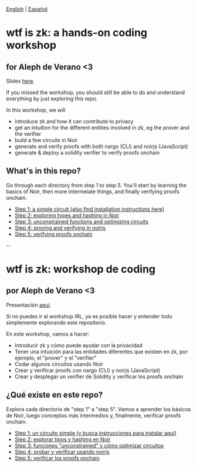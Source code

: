 [English](#wtf-is-zk-a-hands-on-coding-workshop) | [Español](#wtf-is-zk-workshop-de-coding)

# wtf is zk: a hands-on coding workshop
## for Aleph de Verano <3

Slides [here](TODO).

If you missed the workshop, you should still be able to do and understand everything by just exploring this repo.

In this workshop, we will 

- introduce zk and how it can contribute to privacy
- get an intuition for the different entities involved in zk, eg the prover and the verifier
- build a few circuits in Noir
- generate and verify proofs with both nargo (CLI) and noirjs (JavaScript)
- generate & deploy a solidity verifier to verify proofs onchain

## What's in this repo?

Go through each directory from step 1 to step 5. You'll start by learning the basics of Noir, then more intermeiate things, and finally verifying proofs onchain.

- [Step 1: a simple circuit (also find installation instructions here)](./step1/README.md)
- [Step 2: exploring types and hashing in Noir](./step2/README.md)
- [Step 3: unconstrained functions and optimizing circuits](./step3/README.md)
- [Step 4: proving and verifying in noirjs](./step4/README.md)
- [Step 5: verifying proofs onchain](./step5/README.md)

--

# wtf is zk: workshop de coding
## por Aleph de Verano <3

Presentación [aquí](TODO).

Si no puedes ir al workshop IRL, ya es posible hacer y entender todo simplemente explorando este repositorio.

En este workshop, vamos a hacer:

- Introducir zk y cómo puede ayudar con la privacidad
- Tener una intuición para las entidades diferentes que existen en zk, por ejemplo, el "prover" y el "verifier"
- Codar algunos circuitos usando Noir
- Crear y verificar proofs con nargo (CLI) y noirjs (JavaScript)
- Crear y desplegar un verifier de Solidity y verificar los proofs onchain

## ¿Qué existe en este repo?

Explora cada directorio de "step 1" a "step 5". Vamos a aprender los básicos de Noir, luego conceptos más intermedios y, finalmente, verificar proofs onchain.

- [Step 1: un circuito simple (y busca instrucciones para instalar aquí)](./step1/README.md)
- [Step 2: explorar tipos y hashing en Noir](./step2/README.md)
- [Step 3: funciones "unconstrained" y cómo optimizar circuitos](./step3/README.md)
- [Step 4: probar y verificar usando noirjs](./step4/README.md)
- [Step 5: verificar los proofs onchain](./step5/README.md)
